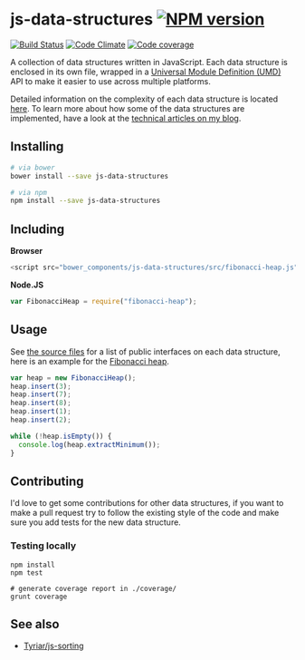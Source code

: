 # js-data-structures [![NPM version](http://img.shields.io/npm/v/js-data-structures.svg?style=flat)](https://www.npmjs.org/package/js-data-structures)

[![Build Status](http://img.shields.io/travis/Tyriar/js-data-structures.svg?style=flat)](http://travis-ci.org/Tyriar/js-data-structures)
[![Code Climate](http://img.shields.io/codeclimate/github/Tyriar/js-data-structures.svg?style=flat)](https://codeclimate.com/github/Tyriar/js-data-structures)
[![Code coverage](http://img.shields.io/codeclimate/coverage/github/Tyriar/js-data-structures.svg?style=flat)](https://codeclimate.com/github/Tyriar/js-data-structures)

A collection of data structures written in JavaScript. Each data structure is enclosed in its own file, wrapped in a [Universal Module Definition (UMD)][1] API to make it easier to use across multiple platforms.

Detailed information on the complexity of each data structure is located [here][6]. To learn more about how some of the data structures are implemented, have a look at the [technical articles on my blog][2].

## Installing

```bash
# via bower
bower install --save js-data-structures

# via npm
npm install --save js-data-structures
```

## Including

**Browser**

```javascript
<script src="bower_components/js-data-structures/src/fibonacci-heap.js"></script>
```

**Node.JS**

```javascript
var FibonacciHeap = require("fibonacci-heap");
```

## Usage

See [the source files][3] for a list of public interfaces on each data structure, here is an example for the [Fibonacci heap][5].

```javascript
var heap = new FibonacciHeap();
heap.insert(3);
heap.insert(7);
heap.insert(8);
heap.insert(1);
heap.insert(2);

while (!heap.isEmpty()) {
  console.log(heap.extractMinimum());
}
```


## Contributing

I'd love to get some contributions for other data structures, if you want to make a pull request try to follow the existing style of the code and make sure you add tests for the new data structure.

### Testing locally

```
npm install
npm test

# generate coverage report in ./coverage/
grunt coverage
```

## See also

* [Tyriar/js-sorting][4]



  [1]: https://github.com/umdjs/umd/blob/master/returnExportsGlobal.js
  [2]: http://www.growingwiththeweb.com/p/explore.html?t=Data%20structure
  [3]: https://github.com/Tyriar/js-data-structures/tree/master/src
  [4]: https://github.com/Tyriar/js-sorting
  [5]: https://github.com/Tyriar/js-data-structures/blob/master/src/fibonacci-heap.js
  [6]: https://github.com/Tyriar/js-data-structures/tree/master/src
